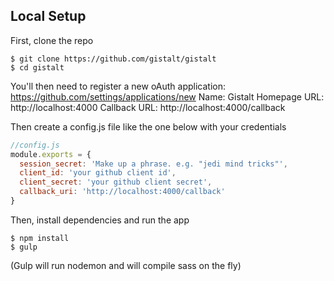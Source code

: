 ## Local Setup
First, clone the repo

    $ git clone https://github.com/gistalt/gistalt
    $ cd gistalt

You'll then need to register a new oAuth application: https://github.com/settings/applications/new
Name: Gistalt
Homepage URL: http://localhost:4000
Callback URL: http://localhost:4000/callback

Then create a config.js file like the one below with your credentials

```js
//config.js
module.exports = {
  session_secret: 'Make up a phrase. e.g. "jedi mind tricks"',
  client_id: 'your github client id',
  client_secret: 'your github client secret',
  callback_uri: 'http://localhost:4000/callback'
}
```

Then, install dependencies and run the app

    $ npm install
    $ gulp

(Gulp will run nodemon and will compile sass on the fly)



